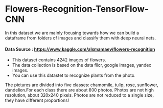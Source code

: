 # Flowers-Recognition-TensorFlow-CNN
  In this dataset we are mainly focusing towards how we can build a dataframe from folders of images and classify them with deep neural nets.
  
#### Data Source : https://www.kaggle.com/alxmamaev/flowers-recognition
- This dataset contains 4242 images of flowers.
- The data collection is based on the data flicr, google images, yandex images.
- You can use this datastet to recognize plants from the photo.

The pictures are divided into five classes: chamomile, tulip, rose, sunflower, dandelion.For each class there are about 800 photos. Photos are not high resolution, about 320x240 pixels. Photos are not reduced to a single size, they have different proportions!

